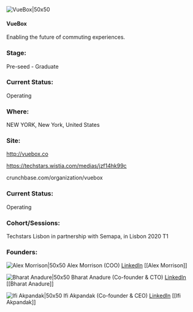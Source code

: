 

![VueBox|50x50](https://res.cloudinary.com/crunchbase-production/image/upload/u95jdervdo80yrjw408z)

#### VueBox
Enabling the future of commuting experiences.

### Stage: 
Pre-seed - Graduate 

### Current Status: 
Operating

### Where:
NEW YORK, New York, United States

### Site:
http://vuebox.co

https://techstars.wistia.com/medias/jzf14hk99c

crunchbase.com/organization/vuebox

### Current Status: 
Operating

### Cohort/Sessions: 
Techstars Lisbon in partnership with Semapa, in Lisbon 2020 T1

### Founders: 

![Alex Morrison|50x50]() Alex Morrison (COO) [LinkedIn](https://linkedin.com/in/alexmorrison1) [[Alex Morrison]]

![Bharat Anadure|50x50](https://apimg.techstars.com/connect/images/image_files/5e573257a36c115609000201/original/0.jpg) Bharat Anadure (Co-founder & CTO) [LinkedIn](https://linkedin.com/in/bharat-anadure-89313a3) [[Bharat Anadure]]

![Ifi Akpandak|50x50](https://apimg.techstars.com/connect/images/image_files/5e553c7fa36c1156090001cc/original/IMG_2624.jpeg) Ifi Akpandak (Co-founder & CEO) [LinkedIn](https://linkedin.com/in/ifi-akpandak-2283a235) [[Ifi Akpandak]]


